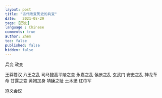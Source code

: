 ```yaml
---
layout: post
title: "古代改变历史的兵变"
date:   2021-08-29
tags: [历史]
language : Chinese
comments: true
author: Zhen
toc: false
published: false
hidden: false
---
```

兵变 政变



王莽篡汉
八王之乱
司马懿高平陵之变
永嘉之乱
侯景之乱
玄武门
安史之乱
神龙革命
甘露之变
黄袍加身
靖康之耻
土木堡
红巾军


遵义会议
<!--stackedit_data:
eyJoaXN0b3J5IjpbOTg0MjE3OTI4LDExMDI3MzIwNzYsLTE1Nj
UwNTM0OTEsLTgyNDA1ODk2OCwtMTU4MDMwNDA5MSwxNTU4ODA0
MjA4XX0=
-->